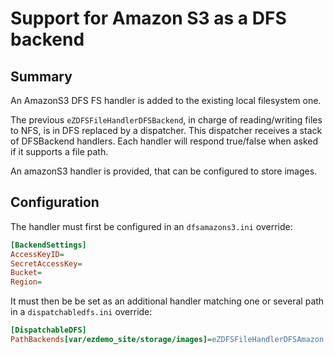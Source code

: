 # Support for Amazon S3 as a DFS backend

## Summary

An AmazonS3 DFS FS handler is added to the existing local filesystem one.

The previous `eZDFSFileHandlerDFSBackend`, in charge of reading/writing files to NFS, is in DFS replaced by a dispatcher.
This dispatcher receives a stack of DFSBackend handlers. Each handler will respond true/false when asked if it supports
a file path.

An amazonS3 handler is provided, that can be configured to store images.

## Configuration

The handler must first be configured in an `dfsamazons3.ini` override:
```ini
[BackendSettings]
AccessKeyID=
SecretAccessKey=
Bucket=
Region=
```

It must then be be set as an additional handler matching one or several path in a `dispatchabledfs.ini` override:

```ini
[DispatchableDFS]
PathBackends[var/ezdemo_site/storage/images]=eZDFSFileHandlerDFSAmazon
```
